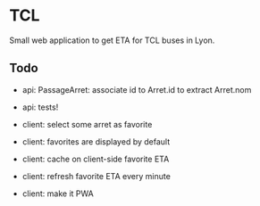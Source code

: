 # TCL

Small web application to get ETA for TCL buses in Lyon.

## Todo

* api: PassageArret: associate id to Arret.id to extract Arret.nom
* api: tests!

* client: select some arret as favorite
* client: favorites are displayed by default
* client: cache on client-side favorite ETA
* client: refresh favorite ETA every minute
* client: make it PWA